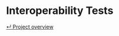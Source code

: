 # Interoperability Tests

[&#8629; Project overview][project-overview]

[project-overview]: ../README.md
